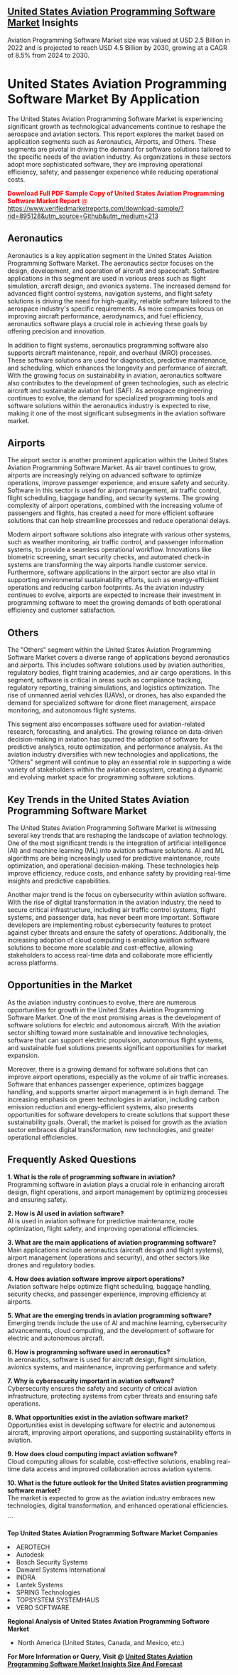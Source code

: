<h2><a href="https://www.verifiedmarketreports.com/download-sample/?rid=895128&amp;utm_source=Github&amp;utm_medium=213" target="_blank">United States Aviation Programming Software Market</a> Insights</h2><p>Aviation Programming Software Market size was valued at USD 2.5 Billion in 2022 and is projected to reach USD 4.5 Billion by 2030, growing at a CAGR of 8.5% from 2024 to 2030.</p><p><h1>United States Aviation Programming Software Market By Application</h1><p>The United States Aviation Programming Software Market is experiencing significant growth as technological advancements continue to reshape the aerospace and aviation sectors. This report explores the market based on application segments such as Aeronautics, Airports, and Others. These segments are pivotal in driving the demand for software solutions tailored to the specific needs of the aviation industry. As organizations in these sectors adopt more sophisticated software, they are improving operational efficiency, safety, and passenger experience while reducing operational costs.</p><p><p><span class=""><span style="color: #ff0000;"><strong>Download Full PDF Sample Copy of United States Aviation Programming Software Market Report</strong> @ </span><a href="https://www.verifiedmarketreports.com/download-sample/?rid=895128&amp;utm_source=Github&amp;utm_medium=213" target="_blank">https://www.verifiedmarketreports.com/download-sample/?rid=895128&amp;utm_source=Github&amp;utm_medium=213</a></span></p></p><h2>Aeronautics</h2><p>Aeronautics is a key application segment in the United States Aviation Programming Software Market. The aeronautics sector focuses on the design, development, and operation of aircraft and spacecraft. Software applications in this segment are used in various areas such as flight simulation, aircraft design, and avionics systems. The increased demand for advanced flight control systems, navigation systems, and flight safety solutions is driving the need for high-quality, reliable software tailored to the aerospace industry's specific requirements. As more companies focus on improving aircraft performance, aerodynamics, and fuel efficiency, aeronautics software plays a crucial role in achieving these goals by offering precision and innovation.</p><p>In addition to flight systems, aeronautics programming software also supports aircraft maintenance, repair, and overhaul (MRO) processes. These software solutions are used for diagnostics, predictive maintenance, and scheduling, which enhances the longevity and performance of aircraft. With the growing focus on sustainability in aviation, aeronautics software also contributes to the development of green technologies, such as electric aircraft and sustainable aviation fuel (SAF). As aerospace engineering continues to evolve, the demand for specialized programming tools and software solutions within the aeronautics industry is expected to rise, making it one of the most significant subsegments in the aviation software market.</p><h2>Airports</h2><p>The airport sector is another prominent application within the United States Aviation Programming Software Market. As air travel continues to grow, airports are increasingly relying on advanced software to optimize operations, improve passenger experience, and ensure safety and security. Software in this sector is used for airport management, air traffic control, flight scheduling, baggage handling, and security systems. The growing complexity of airport operations, combined with the increasing volume of passengers and flights, has created a need for more efficient software solutions that can help streamline processes and reduce operational delays.</p><p>Modern airport software solutions also integrate with various other systems, such as weather monitoring, air traffic control, and passenger information systems, to provide a seamless operational workflow. Innovations like biometric screening, smart security checks, and automated check-in systems are transforming the way airports handle customer service. Furthermore, software applications in the airport sector are also vital in supporting environmental sustainability efforts, such as energy-efficient operations and reducing carbon footprints. As the aviation industry continues to evolve, airports are expected to increase their investment in programming software to meet the growing demands of both operational efficiency and customer satisfaction.</p><h2>Others</h2><p>The "Others" segment within the United States Aviation Programming Software Market covers a diverse range of applications beyond aeronautics and airports. This includes software solutions used by aviation authorities, regulatory bodies, flight training academies, and air cargo operations. In this segment, software is critical in areas such as compliance tracking, regulatory reporting, training simulations, and logistics optimization. The rise of unmanned aerial vehicles (UAVs), or drones, has also expanded the demand for specialized software for drone fleet management, airspace monitoring, and autonomous flight systems.</p><p>This segment also encompasses software used for aviation-related research, forecasting, and analytics. The growing reliance on data-driven decision-making in aviation has spurred the adoption of software for predictive analytics, route optimization, and performance analysis. As the aviation industry diversifies with new technologies and applications, the "Others" segment will continue to play an essential role in supporting a wide variety of stakeholders within the aviation ecosystem, creating a dynamic and evolving market space for programming software solutions.</p><h2>Key Trends in the United States Aviation Programming Software Market</h2><p>The United States Aviation Programming Software Market is witnessing several key trends that are reshaping the landscape of aviation technology. One of the most significant trends is the integration of artificial intelligence (AI) and machine learning (ML) into aviation software solutions. AI and ML algorithms are being increasingly used for predictive maintenance, route optimization, and operational decision-making. These technologies help improve efficiency, reduce costs, and enhance safety by providing real-time insights and predictive capabilities.</p><p>Another major trend is the focus on cybersecurity within aviation software. With the rise of digital transformation in the aviation industry, the need to secure critical infrastructure, including air traffic control systems, flight systems, and passenger data, has never been more important. Software developers are implementing robust cybersecurity features to protect against cyber threats and ensure the safety of operations. Additionally, the increasing adoption of cloud computing is enabling aviation software solutions to become more scalable and cost-effective, allowing stakeholders to access real-time data and collaborate more efficiently across platforms.</p><h2>Opportunities in the Market</h2><p>As the aviation industry continues to evolve, there are numerous opportunities for growth in the United States Aviation Programming Software Market. One of the most promising areas is the development of software solutions for electric and autonomous aircraft. With the aviation sector shifting toward more sustainable and innovative technologies, software that can support electric propulsion, autonomous flight systems, and sustainable fuel solutions presents significant opportunities for market expansion.</p><p>Moreover, there is a growing demand for software solutions that can improve airport operations, especially as the volume of air traffic increases. Software that enhances passenger experience, optimizes baggage handling, and supports smarter airport management is in high demand. The increasing emphasis on green technologies in aviation, including carbon emission reduction and energy-efficient systems, also presents opportunities for software developers to create solutions that support these sustainability goals. Overall, the market is poised for growth as the aviation sector embraces digital transformation, new technologies, and greater operational efficiencies.</p><h2>Frequently Asked Questions</h2><p><strong>1. What is the role of programming software in aviation?</strong><br>Programming software in aviation plays a crucial role in enhancing aircraft design, flight operations, and airport management by optimizing processes and ensuring safety.</p><p><strong>2. How is AI used in aviation software?</strong><br>AI is used in aviation software for predictive maintenance, route optimization, flight safety, and improving operational efficiencies.</p><p><strong>3. What are the main applications of aviation programming software?</strong><br>Main applications include aeronautics (aircraft design and flight systems), airport management (operations and security), and other sectors like drones and regulatory bodies.</p><p><strong>4. How does aviation software improve airport operations?</strong><br>Aviation software helps optimize flight scheduling, baggage handling, security checks, and passenger experience, improving efficiency at airports.</p><p><strong>5. What are the emerging trends in aviation programming software?</strong><br>Emerging trends include the use of AI and machine learning, cybersecurity advancements, cloud computing, and the development of software for electric and autonomous aircraft.</p><p><strong>6. How is programming software used in aeronautics?</strong><br>In aeronautics, software is used for aircraft design, flight simulation, avionics systems, and maintenance, improving performance and safety.</p><p><strong>7. Why is cybersecurity important in aviation software?</strong><br>Cybersecurity ensures the safety and security of critical aviation infrastructure, protecting systems from cyber threats and ensuring safe operations.</p><p><strong>8. What opportunities exist in the aviation software market?</strong><br>Opportunities exist in developing software for electric and autonomous aircraft, improving airport operations, and supporting sustainability efforts in aviation.</p><p><strong>9. How does cloud computing impact aviation software?</strong><br>Cloud computing allows for scalable, cost-effective solutions, enabling real-time data access and improved collaboration across aviation systems.</p><p><strong>10. What is the future outlook for the United States aviation programming software market?</strong><br>The market is expected to grow as the aviation industry embraces new technologies, digital transformation, and enhanced operational efficiencies.</p>```</p><p><strong>Top United States Aviation Programming Software Market Companies</strong></p><div data-test-id=""><p><li>AEROTECH</li><li> Autodesk</li><li> Bosch Security Systems</li><li> Damarel Systems International</li><li> INDRA</li><li> Lantek Systems</li><li> SPRING Technologies</li><li> TOPSYSTEM SYSTEMHAUS</li><li> VERO SOFTWARE</li></p><div><strong>Regional Analysis of&nbsp;United States Aviation Programming Software Market</strong></div><ul><li dir="ltr"><p dir="ltr">North America&nbsp;(United States, Canada, and Mexico, etc.)</p></li></ul><p><strong>For More Information or Query, Visit @&nbsp;</strong><strong><a href="https://www.verifiedmarketreports.com/product/aviation-programming-software-market/?utm_source=Github&amp;utm_medium=213" target="_blank">United States Aviation Programming Software Market Insights Size And Forecast</a></strong></p></div>
